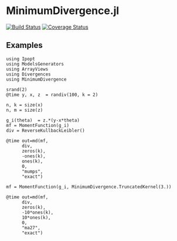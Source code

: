 # MinimumDivergence.jl

[![Build Status](https://travis-ci.org/gragusa/MinimumDivergence.jl.svg?branch=optimize)](https://travis-ci.org/gragusa/MinimumDivergence.jl)
[![Coverage Status](https://coveralls.io/repos/gragusa/MinimumDivergence.jl/badge.png)](https://coveralls.io/r/gragusa/MinimumDivergence.jl)

## Examples

```
using Ipopt
using ModelsGenerators
using ArrayViews
using Divergences
using MinimumDivergence

srand(2)
@time y, x, z  = randiv(100, k = 2)

n, k = size(x)
n, m = size(z)

g_i(theta)  = z.*(y-x*theta)
mf = MomentFunction(g_i)
div = ReverseKullbackLeibler()

@time out=md(mf,
      div,
      zeros(k),
      -ones(k),
      ones(k),
      0,
      "mumps",
      "exact")

mf = MomentFunction(g_i, MinimumDivergence.TruncatedKernel(3.))

@time out=md(mf,
      div,
      zeros(k),
      -10*ones(k),
      10*ones(k),
      0,
      "ma27",
      "exact")

```
